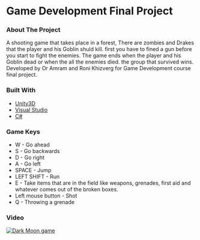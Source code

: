 # Game Development Final Project

### About The Project

A shooting game that takes place in a forest, There are zombies and Drakes that the player and his Goblin shuld kill. first you have to fined a gun before you start to fight the enemies. The game ends when the player and his Goblin dead or when the all the enemies died. 
the group that survived wins.
<br />
Developed by Or Amram and Roni Khizverg for Game Development course final project.

### Built With

* [Unity3D](https://unity.com/)
* [Visual Studio](https://visualstudio.microsoft.com/)
* [C#](https://docs.microsoft.com/en-us/dotnet/csharp/)

### Game Keys

* W - Go ahead
* S - Go backwards
* D - Go right
* A - Go left
* SPACE - Jump
* LEFT SHIFT - Run
* E - Take items that are in the field like weapons, grenades, first aid and whatever comes  out of the broken boxes.
* Left mouse button - Shot
* Q - Throwing a grenade

### Video

[![Dark Moon game](https://img.youtube.com/vi/M2dnsVog8Go/0.jpg)](https://www.youtube.com/watch?v=M2dnsVog8Go "Dark Moon game")
